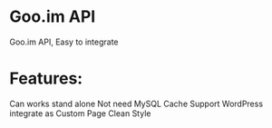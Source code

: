 Goo.im API
======

Goo.im API, Easy to integrate 


Features:
======

Can works stand alone
Not need MySQL
Cache Support
WordPress integrate as Custom Page
Clean Style

